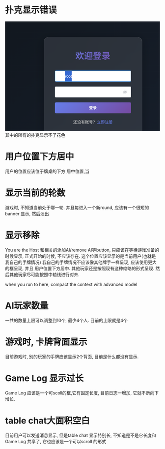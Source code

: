 
# 扑克显示错误
![alt text](image-1.png) 其中的所有的扑克显示不了花色

# 用户位置下方居中
用户的位置应该位于牌桌的下方 居中位置,当

# 显示当前的轮数
游戏时, 不知道当前处于哪一轮. 并且每进入一个新round, 应该有一个很短的banner 显示, 然后淡出

# 显示移除
You are the Host 和相关的添加AI/remove AI等button, 只应该在等待游戏准备的时候显示, 正式开始的时候, 不应该存在. 这个位置应该显示的是当前用户(也就是我自己的手牌情况) 我自己的手牌情况不应该像其他牌手一样呈现, 应该使用更大的框呈现, 并且 用户位置下方居中. 其他玩家还是按照现有这种缩略的形式呈现.  然后其他玩家尽可能按照中轴线进行对齐.

when you run to here, compact the context with advanced model
# AI玩家数量
一共的数量上限可以调整到10个, 最少4个人. 目前的上限就是4个

# 游戏时, 卡牌背面显示
目前游戏时, 别的玩家的手牌应该显示2个背面, 目前是什么都没有显示.

# Game Log 显示过长
Game Log 应该是一个可scoll的框,它有固定长度, 目前日志一增加,  它就不断向下增长.

# table chat大面积空白
目前用户可以发送消息显示, 但是table chat 显示特别长, 不知道是不是它长度和 Game Log 共享了, 它也应该是一个可以scroll 的形式